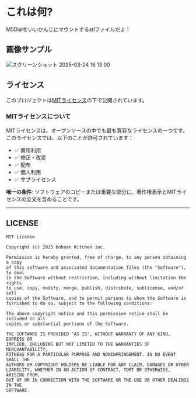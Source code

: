 # これは何?
M5Dialをいいかんじにマウントするstlファイルだよ！


## 画像サンプル
![スクリーンショット 2025-03-24 16 13 00](https://github.com/user-attachments/assets/5c28c65e-d741-4bb4-a1fb-fcd0a148a1a0)


## ライセンス

このプロジェクトは[MITライセンス](LICENSE)の下で公開されています。

### MITライセンスについて

MITライセンスは、オープンソースの中でも最も寛容なライセンスの一つです。このライセンスでは、以下のことが許可されています：

- ✅ 商用利用
- ✅ 修正・改変
- ✅ 配布
- ✅ 個人利用
- ✅ サブライセンス

**唯一の条件**: 
ソフトウェアのコピーまたは重要な部分に、著作権表示とMITライセンスの全文を含めることです。

---

## LICENSE

```
MIT License

Copyright (c) 2025 Kohnan Kitchen inc.

Permission is hereby granted, free of charge, to any person obtaining a copy
of this software and associated documentation files (the "Software"), to deal
in the Software without restriction, including without limitation the rights
to use, copy, modify, merge, publish, distribute, sublicense, and/or sell
copies of the Software, and to permit persons to whom the Software is
furnished to do so, subject to the following conditions:

The above copyright notice and this permission notice shall be included in all
copies or substantial portions of the Software.

THE SOFTWARE IS PROVIDED "AS IS", WITHOUT WARRANTY OF ANY KIND, EXPRESS OR
IMPLIED, INCLUDING BUT NOT LIMITED TO THE WARRANTIES OF MERCHANTABILITY,
FITNESS FOR A PARTICULAR PURPOSE AND NONINFRINGEMENT. IN NO EVENT SHALL THE
AUTHORS OR COPYRIGHT HOLDERS BE LIABLE FOR ANY CLAIM, DAMAGES OR OTHER
LIABILITY, WHETHER IN AN ACTION OF CONTRACT, TORT OR OTHERWISE, ARISING FROM,
OUT OF OR IN CONNECTION WITH THE SOFTWARE OR THE USE OR OTHER DEALINGS IN THE
SOFTWARE.
```
